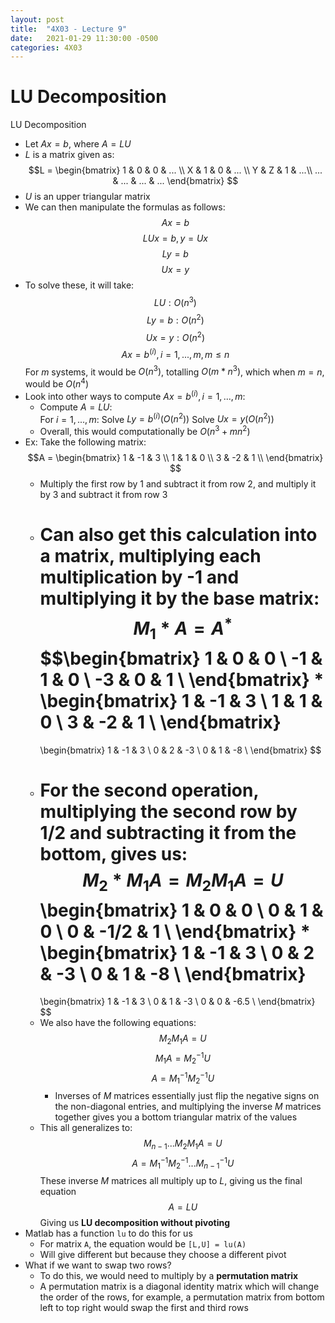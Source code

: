 ```yaml
---
layout: post
title:  "4X03 - Lecture 9"
date:   2021-01-29 11:30:00 -0500
categories: 4X03
---
```


LU Decomposition
===

LU Decomposition
- Let $Ax = b$, where $A = LU$
- $L$ is a matrix given as:
    $$L =
    \begin{bmatrix}
    1 & 0 & 0 & ... \\
    X & 1 &  0 & ... \\
    Y & Z & 1  & ...\\
    ... & ... & ... & ...
    \end{bmatrix}
    $$
- $U$ is an upper triangular matrix
- We can then manipulate the formulas as follows:
    $$Ax = b$$
    $$LU x = b, y = Ux$$
    $$Ly = b$$
    $$Ux = y$$
- To solve these, it will take:
    $$LU: O(n^3)$$
    $$Ly = b: O(n^2)$$
    $$Ux = y: O(n^2)$$
    $$Ax = b^{(i)}, i = 1, ..., m, m \leq n$$
    For *m* systems, it would be $O(n^3)$, totalling $O(m*n^3)$, which when $m=n$, would be $O(n^4)$
- Look into other ways to compute $Ax = b^{(i)}, i = 1, ..., m$:
    - Compute $A = LU$:  
        For $i = 1, ..., m$:
        Solve $Ly = b^{(i)} (O(n^2))$
        Solve $Ux = y (O(n^2))$
    - Overall, this would computationally be $O(n^3 + mn^2)$
- Ex: Take the following matrix:
    $$A =
    \begin{bmatrix}
    1 & -1 & 3 \\
    1 & 1 &  0 \\
    3 & -2 & 1 \\
    \end{bmatrix}
    $$
    - Multiply the first row by 1 and subtract it from row 2, and multiply it by 3 and subtract it from row 3
    - Can also get this calculation into a matrix, multiplying each multiplication by -1 and multiplying it by the base matrix:
        $$M_1 * A = A^*$$
        $$\begin{bmatrix}
        1 & 0 & 0 \\
        -1 & 1 &  0 \\
        -3 & 0 & 1 \\
        \end{bmatrix}
        *
        \begin{bmatrix}
        1 & -1 & 3 \\
        1 & 1 &  0 \\
        3 & -2 & 1 \\
        \end{bmatrix}
        =
        \begin{bmatrix}
        1 & -1 & 3 \\
        0 & 2 &  -3 \\
        0 & 1 & -8 \\
        \end{bmatrix}
        $$
    - For the second operation, multiplying the second row by 1/2 and subtracting it from the bottom, gives us:
        $$M_2 * M_1 A = M_2 M_1 A = U
        $$
        \begin{bmatrix}
        1 & 0 & 0 \\
        0 & 1 &  0 \\
        0 & -1/2 & 1 \\
        \end{bmatrix}
        *
        \begin{bmatrix}
        1 & -1 & 3 \\
        0 & 2 &  -3 \\
        0 & 1 & -8 \\
        \end{bmatrix}
        =
        \begin{bmatrix}
        1 & -1 & 3 \\
        0 & 1 &  -3 \\
        0 & 0 & -6.5 \\
        \end{bmatrix}
        $$
    - We also have the following equations:
        $$M_2 M_1 A = U$$
        $$M_1 A = M_2^{-1} U$$
        $$A = M_1^{-1} M_2^{-1} U$$
        - Inverses of *M* matrices essentially just flip the negative signs on the non-diagonal entries, and multiplying the inverse *M* matrices together gives you a bottom triangular matrix of the values
    - This all generalizes to:
        $$M_{n-1}...M_2M_1A = U$$
        $$A = M_1^{-1}M_2^{-1} ... M_{n-1}^{-1} U$$
        These inverse *M* matrices all multiply up to *L*, giving us the final equation
        $$A = LU$$
        Giving us **LU decomposition without pivoting**
- Matlab has a function `lu` to do this for us
    - For matrix `A`, the equation would be `[L,U] = lu(A)`
    - Will give different but because they choose a different pivot
- What if we want to swap two rows?
    - To do this, we would need to multiply by a **permutation matrix**
    - A permutation matrix is a diagonal identity matrix which will change the order of the rows, for example, a permutation matrix from bottom left to top right would swap the first and third rows
